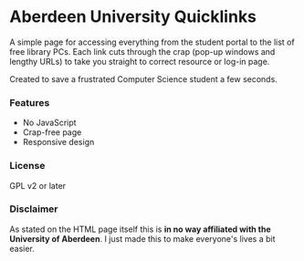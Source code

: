 # Aberdeen University Quicklinks

A simple page for accessing everything from the student portal to the list of free library PCs. Each link cuts through the crap (pop-up windows and lengthy URLs) to take you straight to correct resource or log-in page.

Created to save a frustrated Computer Science student a few seconds.

### Features

- No JavaScript
- Crap-free page
- Responsive design

### License

GPL v2 or later

### Disclaimer

As stated on the HTML page itself this is **in no way affiliated with the University of Aberdeen**. I just made this to make everyone's lives a bit easier.
